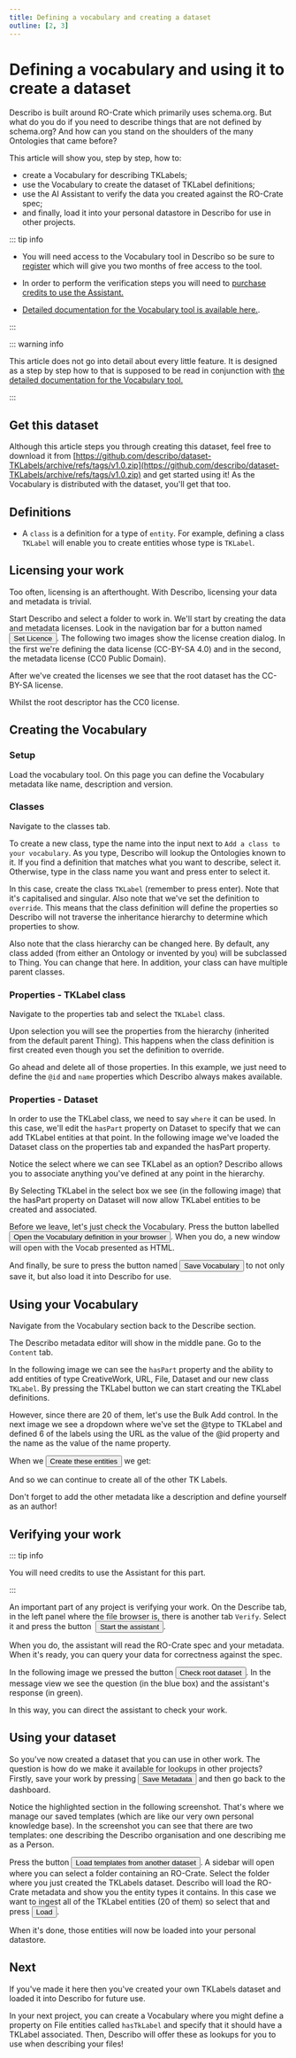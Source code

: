 ```yaml
---
title: Defining a vocabulary and creating a dataset
outline: [2, 3]
---
```


# Defining a vocabulary and using it to create a dataset

Describo is built around RO-Crate which primarily uses schema.org. But what do you do if you need to
describe things that are not defined by schema.org? And how can you stand on the shoulders of the
many Ontologies that came before?

This article will show you, step by step, how to:

-   create a Vocabulary for describing TKLabels;
-   use the Vocabulary to create the dataset of TKLabel definitions;
-   use the AI Assistant to verify the data you created against the RO-Crate spec;
-   and finally, load it into your personal datastore in Describo for use in other projects.

::: tip info

-   You will need access to the Vocabulary tool in Describo so be sure to
    [register](/docs/guide/register.html) which will give you two months of free access to the tool.

-   In order to perform the verification steps you will need to
    [purchase credits to use the Assistant.](/docs/guide/purchase-credits.html)

-   [Detailed documentation for the Vocabulary tool is available here.](/docs/guide/vocabulary.html).

:::

::: warning info

This article does not go into detail about every little feature. It is designed as a step by step
how to that is supposed to be read in conjunction with
[the detailed documentation for the Vocabulary tool.](/docs/guide/vocabulary.html)

:::

## Get this dataset

Although this article steps you through creating this dataset, feel free to download it from
[https://github.com/describo/dataset-TKLabels/archive/refs/tags/v1.0.zip](https://github.com/describo/dataset-TKLabels/archive/refs/tags/v1.0.zip)
and get started using it! As the Vocabulary is distributed with the dataset, you'll get that too.

## Definitions

-   A `class` is a definition for a type of `entity`. For example, defining a class `TKLabel` will
    enable you to create entities whose type is `TKLabel`.

## Licensing your work

Too often, licensing is an afterthought. With Describo, licensing your data and metadata is trivial.

Start Describo and select a folder to work in. We'll start by creating the data and metadata
licenses. Look in the navigation bar for a button named&nbsp;<Button>Set Licence</Button>. The
following two images show the license creation dialog. In the first we're defining the data license
(CC-BY-SA 4.0) and in the second, the metadata license (CC0 Public Domain).

<ImageComponent src="/images/articles/creating-a-dataset/dataset1.webp"></ImageComponent>
<ImageComponent src="/images/articles/creating-a-dataset/dataset3.webp"></ImageComponent>

After we've created the licenses we see that the root dataset has the CC-BY-SA license.

<ImageComponent src="/images/articles/creating-a-dataset/dataset2.webp"></ImageComponent>

Whilst the root descriptor has the CC0 license.

<ImageComponent src="/images/articles/creating-a-dataset/dataset4.webp"></ImageComponent>

## Creating the Vocabulary

### Setup

Load the vocabulary tool. On this page you can define the Vocabulary metadata like name, description
and version.

<ImageComponent src="/images/articles/creating-a-dataset/dataset5.webp"></ImageComponent>

### Classes

Navigate to the classes tab.

To create a new class, type the name into the input next to `Add a class to your vocabulary`. As you
type, Describo will lookup the Ontologies known to it. If you find a definition that matches what
you want to describe, select it. Otherwise, type in the class name you want and press enter to
select it.

In this case, create the class `TKLabel` (remember to press enter). Note that it's capitalised and
singular. Also note that we've set the definition to `override`. This means that the class
definition will define the properties so Describo will not traverse the inheritance hierarchy to
determine which properties to show.

Also note that the class hierarchy can be changed here. By default, any class added (from either an
Ontology or invented by you) will be subclassed to Thing. You can change that here. In addition,
your class can have multiple parent classes.

<ImageComponent src="/images/articles/creating-a-dataset/dataset6.webp"></ImageComponent>

### Properties - TKLabel class

Navigate to the properties tab and select the `TKLabel` class.

Upon selection you will see the properties from the hierarchy (inherited from the default parent
Thing). This happens when the class definition is first created even though you set the definition
to override.

<ImageComponent src="/images/articles/creating-a-dataset/dataset7.webp"></ImageComponent>

Go ahead and delete all of those properties. In this example, we just need to define the `@id` and
`name` properties which Describo always makes available.

<ImageComponent src="/images/articles/creating-a-dataset/dataset8.webp"></ImageComponent>

### Properties - Dataset

In order to use the TKLabel class, we need to say `where` it can be used. In this case, we'll edit
the `hasPart` property on Dataset to specify that we can add TKLabel entities at that point. In the
following image we've loaded the Dataset class on the properties tab and expanded the hasPart
property.

Notice the select where we can see TKLabel as an option? Describo allows you to associate anything
you've defined at any point in the hierarchy.

<ImageComponent src="/images/articles/creating-a-dataset/dataset9.webp"></ImageComponent>

By Selecting TKLabel in the select box we see (in the following image) that the hasPart property on
Dataset will now allow TKLabel entities to be created and associated.

<ImageComponent src="/images/articles/creating-a-dataset/dataset10.webp"></ImageComponent>

Before we leave, let's just check the Vocabulary. Press the button labelled <Button>Open the
Vocabulary definition in your browser</Button>. When you do, a new window will open with the Vocab
presented as HTML.

<ImageComponent src="/images/articles/creating-a-dataset/dataset11.webp"></ImageComponent>

And finally, be sure to press the button named <Button>Save Vocabulary</Button> to not only save it,
but also load it into Describo for use.

## Using your Vocabulary

Navigate from the Vocabulary section back to the Describe section.

The Describo metadata editor will show in the middle pane. Go to the `Content` tab.

In the following image we can see the `hasPart` property and the ability to add entities of type
CreativeWork, URL, File, Dataset and our new class `TKLabel`. By pressing the TKLabel button we can
start creating the TKLabel definitions.

<ImageComponent src="/images/articles/creating-a-dataset/dataset12.webp"></ImageComponent>

However, since there are 20 of them, let's use the Bulk Add control. In the next image we see a
dropdown where we've set the @type to TKLabel and defined 6 of the labels using the URL as the value
of the @id property and the name as the value of the name property.

<ImageComponent src="/images/articles/creating-a-dataset/dataset13.webp"></ImageComponent>

When we <Button>Create these entities</Button> we get:

<ImageComponent src="/images/articles/creating-a-dataset/dataset14.webp"></ImageComponent>

And so we can continue to create all of the other TK Labels.

Don't forget to add the other metadata like a description and define yourself as an author!

## Verifying your work

::: tip info

You will need credits to use the Assistant for this part.

:::

An important part of any project is verifying your work. On the Describe tab, in the left panel
where the file browser is, there is another tab `Verify`. Select it and press the button
&nbsp;<Button>Start the assistant</Button>.

<ImageComponent src="/images/articles/creating-a-dataset/dataset15.webp"></ImageComponent>

When you do, the assistant will read the RO-Crate spec and your metadata. When it's ready, you can
query your data for correctness against the spec.

<ImageComponent src="/images/articles/creating-a-dataset/dataset16.webp"></ImageComponent>

In the following image we pressed the button <Button>Check root dataset</Button>. In the message
view we see the question (in the blue box) and the assistant's response (in green).

<ImageComponent src="/images/articles/creating-a-dataset/dataset17.webp"></ImageComponent>

In this way, you can direct the assistant to check your work.

## Using your dataset

So you've now created a dataset that you can use in other work. The question is how do we make it
available for lookups in other projects? Firstly, save your work by pressing <Button>Save
Metadata</Button> and then go back to the dashboard.

Notice the highlighted section in the following screenshot. That's where we manage our saved
templates (which are like our very own personal knowledge base). In the screenshot you can see that
there are two templates: one describing the Describo organisation and one describing me as a Person.

<ImageComponent src="/images/articles/creating-a-dataset/dataset18.webp"></ImageComponent>

Press the button <Button>Load templates from another dataset</Button>. A sidebar will open where you
can select a folder containing an RO-Crate. Select the folder where you just created the TKLabels
dataset. Describo will load the RO-Crate metadata and show you the entity types it contains. In this
case we want to ingest all of the TKLabel entities (20 of them) so select that and
press&nbsp;<Button>Load</Button>.

<ImageComponent src="/images/articles/creating-a-dataset/dataset19.webp"></ImageComponent>

When it's done, those entities will now be loaded into your personal datastore.

<ImageComponent src="/images/articles/creating-a-dataset/dataset20.webp"></ImageComponent>

## Next

If you've made it here then you've created your own TKLabels dataset and loaded it into Describo for
future use.

In your next project, you can create a Vocabulary where you might define a property on File entities
called `hasTkLabel` and specify that it should have a TKLabel associated. Then, Describo will offer
these as lookups for you to use when describing your files!
